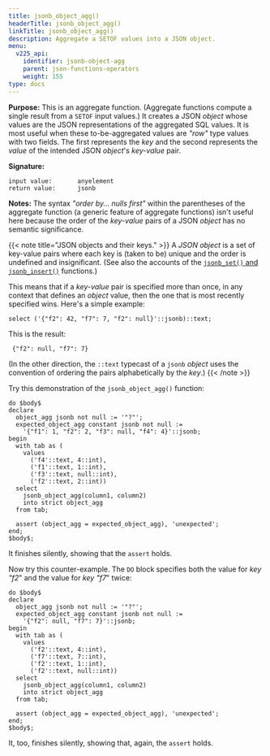 ```yaml
---
title: jsonb_object_agg()
headerTitle: jsonb_object_agg()
linkTitle: jsonb_object_agg()
description: Aggregate a SETOF values into a JSON object.
menu:
  v225_api:
    identifier: jsonb-object-agg
    parent: json-functions-operators
    weight: 155
type: docs
---
```


**Purpose:** This is an aggregate function. (Aggregate functions compute a single result from a `SETOF` input values.) It creates a JSON _object_ whose values are the JSON representations of the aggregated SQL values. It is most useful when these to-be-aggregated values are _"row"_ type values with two fields. The first represents the _key_ and the second represents the _value_ of the intended JSON _object_'s _key-value_ pair.

**Signature:**

```
input value:       anyelement
return value:      jsonb
```

**Notes:** The syntax _"order by... nulls first"_ within the parentheses of the aggregate function (a generic feature of aggregate functions) isn't useful here because the order of the _key-value_ pairs of a JSON _object_ has no semantic significance.

{{< note title="JSON objects and their keys." >}}
A _JSON object_ is a set of key-value pairs where each key is (taken to be) unique and the order is undefined and insignificant. (See also the accounts of the [`jsonb_set()` and `jsonb_insert()`](../jsonb-set-jsonb-insert) functions.) 

This means that if a _key-value_ pair is specified more than once, in any context that defines an _object_ value, then the one that is most recently specified wins. Here's a simple example:

```plpgsql
select ('{"f2": 42, "f7": 7, "f2": null}'::jsonb)::text;
```
This is the result:

```output
 {"f2": null, "f7": 7}
```
(In the other direction, the `::text` typecast of a `jsonb` _object_ uses the convention of ordering the pairs alphabetically by the _key_.)
{{< /note >}}

Try this demonstration of the `jsonb_object_agg()` function:

```plpgsql
do $body$
declare
  object_agg jsonb not null := '"?"';
  expected_object_agg constant jsonb not null :=
    '{"f1": 1, "f2": 2, "f3": null, "f4": 4}'::jsonb;
begin
  with tab as (
    values
      ('f4'::text, 4::int),
      ('f1'::text, 1::int),
      ('f3'::text, null::int),
      ('f2'::text, 2::int))
  select
    jsonb_object_agg(column1, column2)
    into strict object_agg
  from tab;

  assert (object_agg = expected_object_agg), 'unexpected';
end;
$body$;
```

It finishes silently, showing that the `assert` holds.

Now try this counter-example. The `DO` block specifies both the value for _key "f2_" and the value for _key "f7_" twice:

```plpgsql
do $body$
declare
  object_agg jsonb not null := '"?"';
  expected_object_agg constant jsonb not null :=
    '{"f2": null, "f7": 7}'::jsonb;
begin
  with tab as (
    values
      ('f2'::text, 4::int),
      ('f7'::text, 7::int),
      ('f2'::text, 1::int),
      ('f2'::text, null::int))
  select
    jsonb_object_agg(column1, column2)
    into strict object_agg
  from tab;

  assert (object_agg = expected_object_agg), 'unexpected';
end;
$body$;
```

It, too, finishes silently, showing that, again,  the `assert` holds.